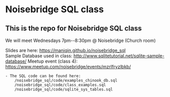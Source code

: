 # Noisebridge SQL class

## This is the repo for Noisebridge SQL class

We will meet Wednesdays 7pm--8:30pm @ Noisebridge (Church room)

Slides are here: https://maniqin.github.io/noisebridge_sql  
Sample Database used in class: http://www.sqlitetutorial.net/sqlite-sample-database/
Meetup event (class 4): https://www.meetup.com/noisebridge/events/mzrlfryzlbkb/  

	- The SQL code can be found here:
		/noisebridge_sql/code/examples_chinook_db.sql  
		/noisebridge_sql/code/class_examples.sql  
		/noisebridge_sql/code/sqlite_sys_tables.sql  